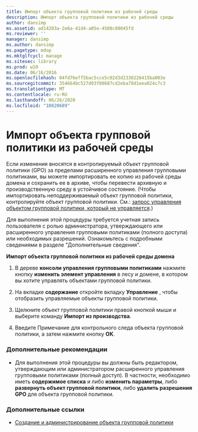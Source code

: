 ```yaml
---
title: Импорт объекта групповой политики из рабочей среды
description: Импорт объекта групповой политики из рабочей среды
author: dansimp
ms.assetid: ad14203a-2e6a-41d4-a05e-4508c80045fd
ms.reviewer: ''
manager: dansimp
ms.author: dansimp
ms.pagetype: mdop
ms.mktglfcycl: manage
ms.sitesec: library
ms.prod: w10
ms.date: 06/16/2016
ms.openlocfilehash: 04fd76eff5bac5cce5c02d3d2330226415ba003e
ms.sourcegitcommit: 354664bc527d93f80687cd2eba70d1eea024c7c3
ms.translationtype: MT
ms.contentlocale: ru-RU
ms.lasthandoff: 06/26/2020
ms.locfileid: "10820689"
---
```

# Импорт объекта групповой политики из рабочей среды


Если изменения вносятся в контролируемый объект групповой политики (GPO) за пределами расширенного управления групповыми политиками, вы можете импортировать ее копию из рабочей среды домена и сохранить ее в архиве, чтобы перевести архивную и производственную среду в устойчивое состояние. (Чтобы импортировать неподдерживаемый объект групповой политики, контролируйте объект групповой политики. См.: [запрос управления объектом групповой политики, который не управляется](request-control-of-an-uncontrolled-gpo-agpm40.md).)

Для выполнения этой процедуры требуется учетная запись пользователя с ролью администратора, утверждающего или расширенного управления групповыми политиками (полного доступа) или необходимых разрешений. Ознакомьтесь с подробными сведениями в разделе "Дополнительные сведения".

**Импорт объекта групповой политики из рабочей среды домена**

1.  В дереве **консоли управления групповыми политиками** нажмите кнопку **изменить элемент управления** в лесу и домене, в котором вы хотите управлять объектами групповой политики.

2.  На вкладке **содержание** откройте вкладку **Управление** , чтобы отобразить управляемые объекты групповой политики.

3.  Щелкните объект групповой политики правой кнопкой мыши и выберите команду **Импорт из производства**.

4.  Введите Примечание для контрольного следа объекта групповой политики, а затем нажмите кнопку **ОК**.

### Дополнительные рекомендации

-   Для выполнения этой процедуры вы должны быть редактором, утверждающим или администратором расширенного управления групповыми политиками (полный доступ). В частности, необходимо иметь **содержимое списка** и либо **изменить параметры**, либо **развернуть объект групповой политики**, либо **удалить разрешения GPO** для объекта групповой политики.

### Дополнительные ссылки

-   [Создание и администрирование объекта групповой политики](creating-or-controlling-a-gpo-agpm40-ed.md)

 

 





